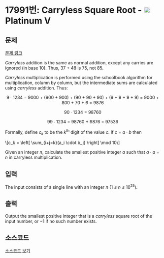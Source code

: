 # 17991번: Carryless Square Root - <img src="https://static.solved.ac/tier_small/16.svg" style="height:20px" /> Platinum V

<!-- performance -->

<!-- 문제 제출 후 깃허브에 푸시를 했을 때 제출한 코드의 성능이 입력될 공간입니다.-->

<!-- end -->

## 문제

[문제 링크](https://boj.kr/17991)


<p><em>Carryless</em> addition is the same as normal addition, except any carries are ignored (in base 10). Thus, 37 + 48 is 75, not 85.</p>

<p><em>Carryless</em> multiplication is performed using the schoolbook algorithm for multiplication, column by column, but the intermediate sums are calculated using <em>carryless</em> addition. Thus:</p>

<p style="text-align: center;">9 ∙ 1234 = 9000 + (900 + 900) + (90 + 90 + 90) + (9 + 9 + 9 + 9) = 9000 + 800 + 70 + 6 = 9876</p>

<p style="text-align: center;">90 ∙ 1234 = 98760</p>

<p style="text-align: center;">99 ∙ 1234 = 98760 + 9876 = 97536</p>

<p>Formally, define <em>c<sub>k</sub></em>&nbsp;to be the <em>k</em><sup>th</sup>&nbsp;digit of the value <em>c</em>. If <em>c</em>&nbsp;= <em>a</em>&nbsp;· <em>b</em> then</p>

<p>\[c_k = \left[ \sum_{i+j=k}{a_i \cdot b_j} \right] \mod 10\]</p>

<p>Given an integer <em>n</em>, calculate the smallest positive integer <em>a</em> such that <em>a</em> ∙ <em>a</em> = <em>n</em>&nbsp;in carryless multiplication.</p>



## 입력


<p>The input consists of a single line with an integer <em>n</em> (1 ≤ <em>n</em> ≤ 10<sup>25</sup>).</p>



## 출력


<p>Output the smallest positive integer that is a <em>carryless</em> square root of the input number, or −1 if no such number exists.</p>



## 소스코드

[소스코드 보기](Carryless%20Square%20Root.py)